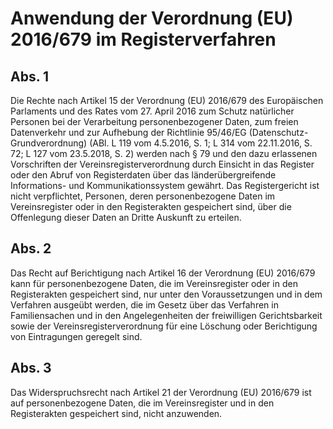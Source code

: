 # Anwendung der Verordnung (EU) 2016/679 im Registerverfahren



## Abs. 1

 Die Rechte nach Artikel 15 der Verordnung (EU) 2016/679 des Europäischen Parlaments und des Rates vom 27. April 2016 zum Schutz natürlicher Personen bei der Verarbeitung personenbezogener Daten, zum freien Datenverkehr und zur Aufhebung der Richtlinie 95/46/EG (Datenschutz-Grundverordnung) (ABl. L 119 vom 4.5.2016, S. 1; L 314 vom 22.11.2016, S. 72; L 127 vom 23.5.2018, S. 2) werden nach § 79 und den dazu erlassenen Vorschriften der Vereinsregisterverordnung durch Einsicht in das Register oder den Abruf von Registerdaten über das länderübergreifende Informations- und Kommunikationssystem gewährt. Das Registergericht ist nicht verpflichtet, Personen, deren personenbezogene Daten im Vereinsregister oder in den Registerakten gespeichert sind, über die Offenlegung dieser Daten an Dritte Auskunft zu erteilen.

## Abs. 2

 Das Recht auf Berichtigung nach Artikel 16 der Verordnung (EU) 2016/679 kann für personenbezogene Daten, die im Vereinsregister oder in den Registerakten gespeichert sind, nur unter den Voraussetzungen und in dem Verfahren ausgeübt werden, die im Gesetz über das Verfahren in Familiensachen und in den Angelegenheiten der freiwilligen Gerichtsbarkeit sowie der Vereinsregisterverordnung für eine Löschung oder Berichtigung von Eintragungen geregelt sind.

## Abs. 3

 Das Widerspruchsrecht nach Artikel 21 der Verordnung (EU) 2016/679 ist auf personenbezogene Daten, die im Vereinsregister und in den Registerakten gespeichert sind, nicht anzuwenden. 

